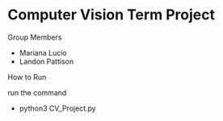 # Computer Vision Term Project

Group Members

- Mariana Lucio 
- Landon Pattison

How to Run 

run the command
- python3 CV_Project.py